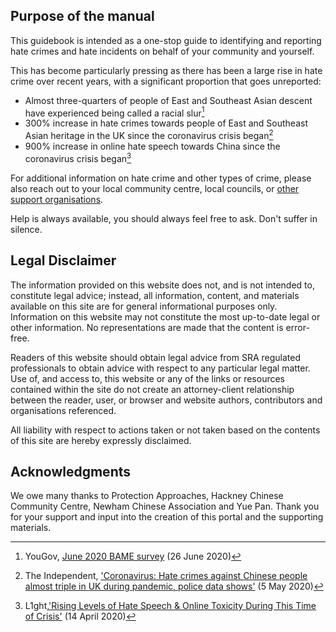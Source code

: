 ## Purpose of the manual

This guidebook is intended as a one-stop guide to identifying and reporting hate crimes and hate incidents on behalf of your community and yourself.

This has become particularly pressing as there has been a large rise in hate crime over recent years, with a significant proportion that goes unreported:

- Almost three-quarters of people of East and Southeast Asian descent have experienced being called a racial slur[^1]
- 300% increase in hate crimes towards people of East and Southeast Asian heritage in the UK since the coronavirus crisis began[^2]
- 900% increase in online hate speech towards China since the coronavirus crisis began[^3]

For additional information on hate crime and other types of crime, please also reach out to your local community centre, local councils, or [other support organisations](/content/en/support).

Help is always available, you should always feel free to ask. Don't suffer in silence.

## Legal Disclaimer

The information provided on this website does not, and is not intended to, constitute legal advice; instead, all information, content, and materials available on this site are for general informational purposes only.  Information on this website may not constitute the most up-to-date legal or other information.  No representations are made that the content is error-free.

Readers of this website should obtain legal advice from SRA regulated professionals to obtain advice with respect to any particular legal matter.  Use of, and access to, this website or any of the links or resources contained within the site do not create an attorney-client relationship between the reader, user, or browser and website authors, contributors and organisations referenced.

All liability with respect to actions taken or not taken based on the contents of this site are hereby expressly disclaimed.  

## Acknowledgments

We owe many thanks to Protection Approaches, Hackney Chinese Community Centre, Newham Chinese Association and Yue Pan. Thank you for your support and input into the creation of this portal and the supporting materials.

[^1]: YouGov, [June 2020 BAME survey](https://docs.cdn.yougov.com/6pg6w1fadp/YouGov%20Racism%20BAME%20June%202020%202.pdf) (26 June 2020)
[^2]: The Independent, ['Coronavirus: Hate crimes against Chinese people almost triple in UK during pandemic, police data shows'](https://www.independent.co.uk/news/uk/home-news/coronavirus-uk-hate-crimes-chinese-people-china-a9499991.html) (5 May 2020)
[^3]: L1ght,['Rising Levels of Hate Speech & Online Toxicity During This Time of Crisis'](https://l1ght.com/Toxicity_during_coronavirus_Report-L1ght.pdf) (14 April 2020)
